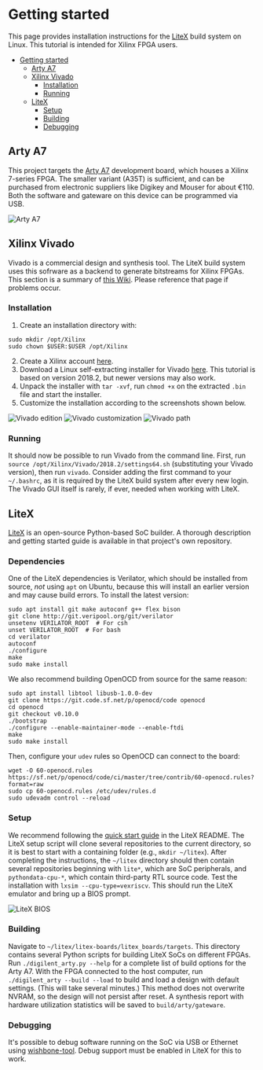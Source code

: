 # Getting started
This page provides installation instructions for the [LiteX](https://github.com/enjoy-digital/litex) build system on Linux. This tutorial is intended for Xilinx FPGA users. 

- [Getting started](#getting-started)
  - [Arty A7](#arty-a7)
  - [Xilinx Vivado](#xilinx-vivado)
    - [Installation](#installation)
    - [Running](#running)
  - [LiteX](#litex)
    - [Setup](#setup)
    - [Building](#building)
    - [Debugging](#debugging)

## Arty A7
This project targets the [Arty A7](https://store.digilentinc.com/arty-a7-artix-7-fpga-development-board/) development board, which houses a Xilinx 7-series FPGA. The smaller variant (A35T) is sufficient, and can be purchased from electronic suppliers like Digikey and Mouser for about €110. Both the software and gateware on this device can be programmed via USB.

![Arty A7](arty.jpg)

## Xilinx Vivado
Vivado is a commercial design and synthesis tool. The LiteX build system uses this sofrware as a backend to generate bitstreams for Xilinx FPGAs. This section is a summary of [this Wiki](https://github.com/timvideos/litex-buildenv/wiki/Xilinx-Vivado). Please reference that page if problems occur.

### Installation
1. Create an installation directory with:
```
sudo mkdir /opt/Xilinx
sudo chown $USER:$USER /opt/Xilinx
```
2. Create a Xilinx account [here](https://www.xilinx.com/registration/create-account.html).
3. Download a Linux self-extracting installer for Vivado [here](https://www.xilinx.com/support/download.html). This tutorial is based on version 2018.2, but newer versions may also work.
4. Unpack the installer with `tar -xvf`, run `chmod +x` on the extracted `.bin` file and start the installer.
5. Customize the installation according to the screenshots shown below.

![Vivado edition](vivado_edition.png)
![Vivado customization](vivado_customization.png)
![Vivado path](vivado_path.png)

### Running
It should now be possible to run Vivado from the command line. First, run `source /opt/Xilinx/Vivado/2018.2/settings64.sh` (substituting your Vivado version), then run `vivado`. Consider adding the first command to your `~/.bashrc`, as it is required by the LiteX build system after every new login. The Vivado GUI itself is rarely, if ever, needed when working with LiteX.
   
## LiteX
[LiteX](https://github.com/enjoy-digital/litex) is an open-source Python-based SoC builder. A thorough description and getting started guide is available in that project's own repository.


### Dependencies
One of the LiteX dependencies is Verilator, which should be installed from source, _not_ using `apt` on Ubuntu, because this will install an earlier version and may cause build errors. To install the latest version:
```
sudo apt install git make autoconf g++ flex bison
git clone http://git.veripool.org/git/verilator
unsetenv VERILATOR_ROOT  # For csh
unset VERILATOR_ROOT  # For bash
cd verilator
autoconf
./configure
make
sudo make install
```

We also recommend building OpenOCD from source for the same reason:
```
sudo apt install libtool libusb-1.0.0-dev
git clone https://git.code.sf.net/p/openocd/code openocd
cd openocd
git checkout v0.10.0
./bootstrap
./configure --enable-maintainer-mode --enable-ftdi
make
sudo make install
```

Then, configure your `udev` rules so OpenOCD can connect to the board:
```
wget -O 60-openocd.rules https://sf.net/p/openocd/code/ci/master/tree/contrib/60-openocd.rules?format=raw
sudo cp 60-openocd.rules /etc/udev/rules.d
sudo udevadm control --reload
```

### Setup
We recommend following the [quick start guide](https://github.com/enjoy-digital/litex#quick-start-guide) in the LiteX README. The LiteX setup script will clone several repositories to the current directory, so it is best to start with a containing folder (e.g., `mkdir ~/litex`). After completing the instructions, the `~/litex` directory should then contain several repositories beginning with `lite*`, which are SoC peripherals, and `pythondata-cpu-*`, which contain third-party RTL source code. Test the installation with `lxsim --cpu-type=vexriscv`. This should run the LiteX emulator and bring up a BIOS prompt. 

![LiteX BIOS](litex_bios.png)

### Building
Navigate to `~/litex/litex-boards/litex_boards/targets`. This directory contains several Python scripts for building LiteX SoCs on different FPGAs. Run `./digilent_arty.py --help` for a complete list of build options for the Arty A7. With the FPGA connected to the host computer, run `./digilent_arty --build --load` to build and load a design with default settings. (This will take several minutes.) This method does not overwrite NVRAM, so the design will not persist after reset. A synthesis report with hardware utilization statistics will be saved to `build/arty/gateware`.

### Debugging
It's possible to debug software running on the SoC via USB or Ethernet using [wishbone-tool](https://wishbone-utils.readthedocs.io/en/latest/wishbone-tool/). Debug support must be enabled in LiteX for this to work.
